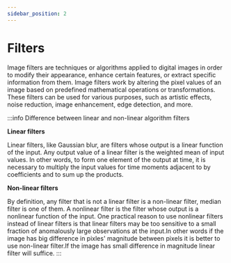 ```yaml
---
sidebar_position: 2
---
```


# Filters

Image filters are techniques or algorithms applied to digital images in order to modify their appearance, enhance certain features, or extract specific information from them. Image filters work by altering the pixel values of an image based on predefined mathematical operations or transformations. These filters can be used for various purposes, such as artistic effects, noise reduction, image enhancement, edge detection, and more.

:::info Difference between linear and non-linear algorithm filters

**Linear filters**

Linear filters, like Gaussian blur, are filters whose output is a linear function of the input. Any output value of a linear filter is the weighted mean of input values. In other words, to form one element of the output at time, it is necessary to multiply the input values for time moments adjacent to by coefficients and to sum up the products.

**Non-linear filters**

By definition, any filter that is not a linear filter is a non-linear filter, median filter is one of them. A nonlinear filter is the filter whose output is a nonlinear function of the input. One practical reason to use nonlinear filters instead of linear filters is that linear filters may be too sensitive to a small fraction of anomalously large observations at the input.In other words if the image has big difference in pixles' magnitude between pixels it is better to use non-linear filter.If the image has small difference in magnitude linear filter will suffice.
:::
